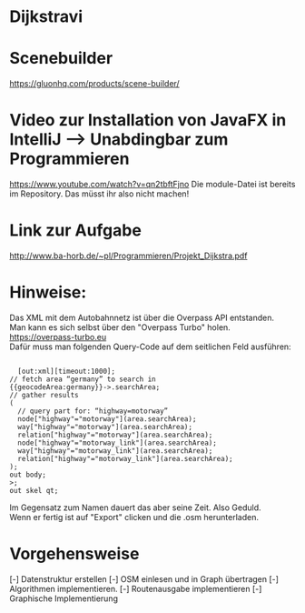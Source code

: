 # Dijkstravi

# Scenebuilder
https://gluonhq.com/products/scene-builder/

# Video zur Installation von JavaFX in IntelliJ --> Unabdingbar zum Programmieren
https://www.youtube.com/watch?v=qn2tbftFjno
Die module-Datei ist bereits im Repository. Das müsst ihr also nicht machen!

# Link zur Aufgabe
http://www.ba-horb.de/~pl/Programmieren/Projekt_Dijkstra.pdf

# Hinweise:
Das XML mit dem Autobahnnetz ist über die Overpass API entstanden.</br>
Man kann es sich selbst über den "Overpass Turbo" holen.</br>
https://overpass-turbo.eu </br>
Dafür muss man folgenden Query-Code auf dem seitlichen Feld ausführen:</br>

<pre><code>
  [out:xml][timeout:1000];
// fetch area “germany” to search in
{{geocodeArea:germany}}->.searchArea;
// gather results
(
  // query part for: “highway=motorway”
  node["highway"="motorway"](area.searchArea);
  way["highway"="motorway"](area.searchArea);
  relation["highway"="motorway"](area.searchArea);
  node["highway"="motorway_link"](area.searchArea);
  way["highway"="motorway_link"](area.searchArea);
  relation["highway"="motorway_link"](area.searchArea);
);
out body;
>;
out skel qt;
</code></pre>

Im Gegensatz zum Namen dauert das aber seine Zeit. Also Geduld.</br>
Wenn er fertig ist auf "Export" clicken und die .osm herunterladen. </br>

# Vorgehensweise
[-] Datenstruktur erstellen
[-] OSM einlesen und in Graph übertragen
[-] Algorithmen implementieren.
[-] Routenausgabe implementieren
[-] Graphische Implementierung
